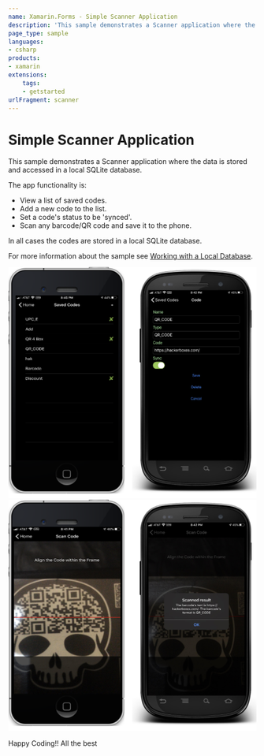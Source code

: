 ```yaml
---
name: Xamarin.Forms - Simple Scanner Application
description: 'This sample demonstrates a Scanner application where the data is stored and accessed in a local SQLite database, easy starting off point'
page_type: sample
languages:
- csharp
products:
- xamarin
extensions:
    tags:
    - getstarted
urlFragment: scanner
---
```

# Simple Scanner Application

This sample demonstrates a Scanner application where the data is stored and accessed in a local SQLite database.

The app functionality is:

- View a list of saved codes.
- Add a new code to the list.
- Set a code's status to be 'synced'.
- Scan any barcode/QR code and save it to the phone.

In all cases the codes are stored in a local SQLite database.

For more information about the sample see [Working with a Local Database](https://docs.microsoft.com/xamarin/xamarin-forms/data-cloud/data/databases).

![Simple Scanner Application screenshot](Screenshots/01All.png "Simple Scanner Application screenshot 1")
![Simple Scanner Application screenshot](Screenshots/02All.png "Simple Scanner Application screenshot deux")

Happy Coding!!
All the best
